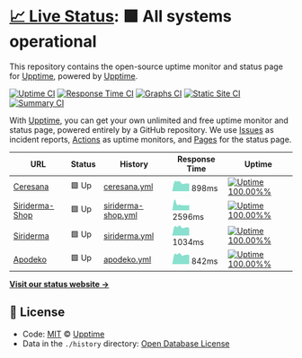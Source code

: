 # [📈 Live Status](https://upptime.github.io/upptime): <!--live status--> **🟩 All systems operational**

This repository contains the open-source uptime monitor and status page for [Upptime](https://upptime.js.org), powered by [Upptime](https://github.com/upptime/upptime).

[![Uptime CI](https://github.com/koj-co/upptime/workflows/Uptime%20CI/badge.svg)](https://github.com/koj-co/upptime/actions?query=workflow%3A%22Uptime+CI%22)
[![Response Time CI](https://github.com/koj-co/upptime/workflows/Response%20Time%20CI/badge.svg)](https://github.com/koj-co/upptime/actions?query=workflow%3A%22Response+Time+CI%22)
[![Graphs CI](https://github.com/koj-co/upptime/workflows/Graphs%20CI/badge.svg)](https://github.com/koj-co/upptime/actions?query=workflow%3A%22Graphs+CI%22)
[![Static Site CI](https://github.com/koj-co/upptime/workflows/Static%20Site%20CI/badge.svg)](https://github.com/koj-co/upptime/actions?query=workflow%3A%22Static+Site+CI%22)
[![Summary CI](https://github.com/koj-co/upptime/workflows/Summary%20CI/badge.svg)](https://github.com/koj-co/upptime/actions?query=workflow%3A%22Summary+CI%22)

With [Upptime](https://upptime.js.org), you can get your own unlimited and free uptime monitor and status page, powered entirely by a GitHub repository. We use [Issues](https://github.com/upptime/upptime/issues) as incident reports, [Actions](https://github.com/upptime/upptime/actions) as uptime monitors, and [Pages](https://upptime.github.io/upptime) for the status page.

<!--start: status pages-->
<!-- This summary is generated by Upptime (https://github.com/upptime/upptime) -->
<!-- Do not edit this manually, your changes will be overwritten -->

| URL                                         | Status | History                                                                                             | Response Time                                                                        | Uptime                                                                                                                                                                                                                          |
| ------------------------------------------- | ------ | --------------------------------------------------------------------------------------------------- | ------------------------------------------------------------------------------------ | ------------------------------------------------------------------------------------------------------------------------------------------------------------------------------------------------------------------------------- |
| [Ceresana](https://www.ceresana.com)        | 🟩 Up  | [ceresana.yml](https://github.com/Dodger77/upptime/commits/master/history/ceresana.yml)             | <img alt="Response time graph" src="./graphs/ceresana.png" height="20"> 898ms        | [![Uptime 100.00%%](https://img.shields.io/endpoint?url=https%3A%2F%2Fraw.githubusercontent.com%2FDodger77%2Fupptime%2Fmaster%2Fapi%2Fceresana%2Fuptime.json)](https://Dodger77.github.io/upptime/history/ceresana)             |
| [Siriderma-Shop](https://shop.siriderma.de) | 🟩 Up  | [siriderma-shop.yml](https://github.com/Dodger77/upptime/commits/master/history/siriderma-shop.yml) | <img alt="Response time graph" src="./graphs/siriderma-shop.png" height="20"> 2596ms | [![Uptime 100.00%%](https://img.shields.io/endpoint?url=https%3A%2F%2Fraw.githubusercontent.com%2FDodger77%2Fupptime%2Fmaster%2Fapi%2Fsiriderma-shop%2Fuptime.json)](https://Dodger77.github.io/upptime/history/siriderma-shop) |
| [Siriderma](https://www.siriderma.de)       | 🟩 Up  | [siriderma.yml](https://github.com/Dodger77/upptime/commits/master/history/siriderma.yml)           | <img alt="Response time graph" src="./graphs/siriderma.png" height="20"> 1034ms      | [![Uptime 100.00%%](https://img.shields.io/endpoint?url=https%3A%2F%2Fraw.githubusercontent.com%2FDodger77%2Fupptime%2Fmaster%2Fapi%2Fsiriderma%2Fuptime.json)](https://Dodger77.github.io/upptime/history/siriderma)           |
| [Apodeko](https://www.apodeko.de)           | 🟩 Up  | [apodeko.yml](https://github.com/Dodger77/upptime/commits/master/history/apodeko.yml)               | <img alt="Response time graph" src="./graphs/apodeko.png" height="20"> 842ms         | [![Uptime 100.00%%](https://img.shields.io/endpoint?url=https%3A%2F%2Fraw.githubusercontent.com%2FDodger77%2Fupptime%2Fmaster%2Fapi%2Fapodeko%2Fuptime.json)](https://Dodger77.github.io/upptime/history/apodeko)               |

<!--end: status pages-->

[**Visit our status website →**](https://upptime.github.io/upptime)

## 📄 License

- Code: [MIT](./LICENSE) © [Upptime](https://upptime.js.org)
- Data in the `./history` directory: [Open Database License](https://opendatacommons.org/licenses/odbl/1-0/)

